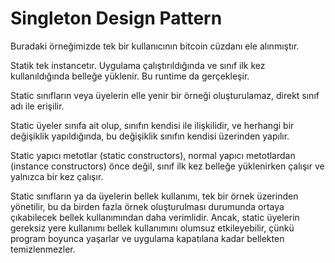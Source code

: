 ﻿<H1> Singleton Design Pattern</H1>

Buradaki örneğimizde tek bir kullanıcının bitcoin cüzdanı ele alınmıştır. 

Statik tek instancetır. Uygulama çalıştırıldığında ve sınıf ilk kez kullanıldığında belleğe yüklenir. Bu runtime da gerçekleşir.

Static sınıfların veya üyelerin elle yenir bir örneği oluşturulamaz, direkt sınıf adı ile erişilir.

Static üyeler sınıfa ait olup, sınıfın kendisi ile ilişkilidir, ve herhangi bir değişiklik yapıldığında, bu değişiklik sınıfın kendisi üzerinden yapılır.

Static yapıcı metotlar (static constructors), normal yapıcı metotlardan (instance constructors) önce değil, sınıf ilk kez belleğe yüklenirken çalışır ve yalnızca 
bir kez çalışır.

Static sınıfların ya da üyelerin bellek kullanımı, tek bir örnek üzerinden yönetilir, bu da birden fazla örnek oluşturulması durumunda ortaya çıkabilecek bellek
kullanımından daha verimlidir. Ancak, static üyelerin gereksiz yere kullanımı bellek kullanımını olumsuz etkileyebilir, çünkü program boyunca yaşarlar
ve uygulama kapatılana kadar bellekten temizlenmezler.